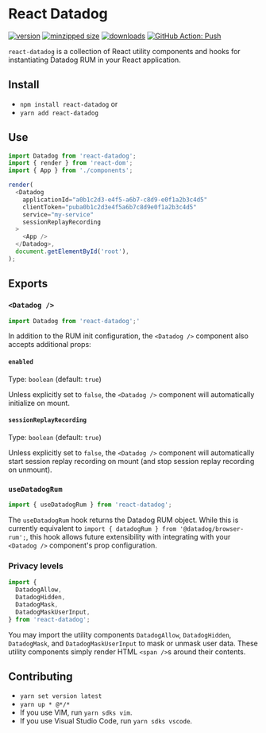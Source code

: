 # React Datadog

[![version](https://img.shields.io/npm/v/react-datadog.svg)](https://www.npmjs.com/package/react-datadog)
[![minzipped size](https://img.shields.io/bundlephobia/minzip/react-datadog.svg)](https://www.npmjs.com/package/react-datadog)
[![downloads](https://img.shields.io/npm/dt/react-datadog.svg)](https://www.npmjs.com/package/react-datadog)
[![GitHub Action: Push](https://github.com/CharlesStover/react-datadog/actions/workflows/push.yml/badge.svg)](https://github.com/CharlesStover/react-datadog/actions/workflows/push.yml)

`react-datadog` is a collection of React utility components and hooks for
instantiating Datadog RUM in your React application.

## Install

- `npm install react-datadog` or
- `yarn add react-datadog`

## Use

```javascript
import Datadog from 'react-datadog';
import { render } from 'react-dom';
import { App } from './components';

render(
  <Datadog
    applicationId="a0b1c2d3-e4f5-a6b7-c8d9-e0f1a2b3c4d5"
    clientToken="puba0b1c2d3e4f5a6b7c8d9e0f1a2b3c4d5"
    service="my-service"
    sessionReplayRecording
  >
    <App />
  </Datadog>,
  document.getElementById('root'),
);
```

## Exports

### `<Datadog />`

```javascript
import Datadog from 'react-datadog';'
```

In addition to the RUM init configuration, the `<Datadog />` component also
accepts additional props:

#### `enabled`

Type: `boolean` (default: `true`)

Unless explicitly set to `false`, the `<Datadog />` component will automatically
initialize on mount.

#### `sessionReplayRecording`

Type: `boolean` (default: `true`)

Unless explicitly set to `false`, the `<Datadog />` component will automatically
start session replay recording on mount (and stop session replay recording on
unmount).

### `useDatadogRum`

```javascript
import { useDatadogRum } from 'react-datadog';
```

The `useDatadogRum` hook returns the Datadog RUM object. While this is currently
equivalent to `import { datadogRum } from '@datadog/browser-rum';`, this hook
allows future extensibility with integrating with your `<Datadog />` component's
prop configuration.

### Privacy levels

```javascript
import {
  DatadogAllow,
  DatadogHidden,
  DatadogMask,
  DatadogMaskUserInput,
} from 'react-datadog';
```

You may import the utility components `DatadogAllow`, `DatadogHidden`,
`DatadogMask`, and `DatadogMaskUserInput` to mask or unmask user data. These
utility components simply render HTML `<span />`s around their contents.

## Contributing

- `yarn set version latest`
- `yarn up * @*/*`
- If you use VIM, run `yarn sdks vim`.
- If you use Visual Studio Code, run `yarn sdks vscode`.
